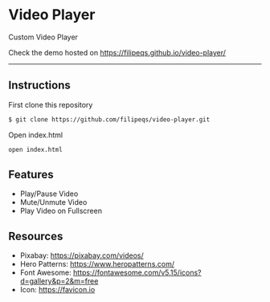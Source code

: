 # Video Player

Custom Video Player

Check the demo hosted on https://filipeqs.github.io/video-player/

---

## Instructions

First clone this repository

```bash
$ git clone https://github.com/filipeqs/video-player.git
```

Open index.html

```bash
open index.html
```

## Features

- Play/Pause Video
- Mute/Unmute Video
- Play Video on Fullscreen

## Resources

- Pixabay: https://pixabay.com/videos/
- Hero Patterns: https://www.heropatterns.com/
- Font Awesome: https://fontawesome.com/v5.15/icons?d=gallery&p=2&m=free
- Icon: https://favicon.io
